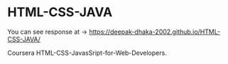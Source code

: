 # HTML-CSS-JAVA
You can see response at -> https://deepak-dhaka-2002.github.io/HTML-CSS-JAVA/

Coursera HTML-CSS-JavasSript-for-Web-Developers.
